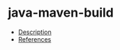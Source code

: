 # java-maven-build

- [Description](https://github.com/bakdata/ci-templates/tree/feat/doc/docs/descriptions/actions/java-maven-build)
- [References](https://github.com/bakdata/ci-templates/tree/feat/doc/docs/references/actions/java-maven-build)
